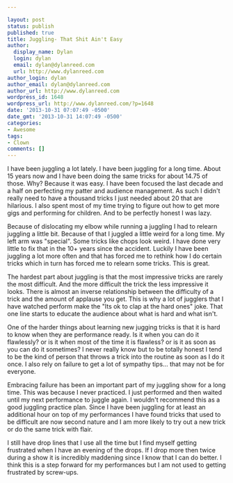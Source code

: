```yaml
---

layout: post
status: publish
published: true
title: Juggling- That Shit Ain't Easy
author:
  display_name: Dylan
  login: dylan
  email: dylan@dylanreed.com
  url: http://www.dylanreed.com
author_login: dylan
author_email: dylan@dylanreed.com
author_url: http://www.dylanreed.com
wordpress_id: 1648
wordpress_url: http://www.dylanreed.com/?p=1648
date: '2013-10-31 07:07:49 -0500'
date_gmt: '2013-10-31 14:07:49 -0500'
categories:
- Awesome
tags:
- Clown
comments: []
---
```


I have been juggling a lot lately. I have been juggling for a long time. About 15 years now and I have been doing the same tricks for about 14.75 of those. Why? Because it was easy. I have been focused the last decade and a half on perfecting my patter and audience management. As such I didn't really need to have a thousand tricks I just needed about 20 that are hilarious. I also spent most of my time trying to figure out how to get more gigs and performing for children. And to be perfectly honest I was lazy.

Because of dislocating my elbow while running a juggling I had to relearn juggling a little bit. Because of that I juggled a little weird for a long time. My left arm was "special". Some tricks like chops look weird. I have done very little to fix that in the 10+ years since the accident. Luckily I have been juggling a lot more often and that has forced me to rethink how I do certain tricks which in turn has forced me to relearn some tricks. This is great.

The hardest part about juggling is that the most impressive tricks are rarely the most difficult. And the more difficult the trick the less impressive it looks. There is almost an inverse relationship between the difficulty of a trick and the amount of applause you get. This is why a lot of jugglers that I have watched perform make the "Its ok to clap at the hard ones" joke. That one line starts to educate the audience about what is hard and what isn't.

One of the harder things about learning new jugging tricks is that it is hard to know when they are performance ready. Is it when you can do it flawlessly? or is it when most of the time it is flawless? or is it as soon as you can do it sometimes? I never really know but to be totally honest I tend to be the kind of person that throws a trick into the routine as soon as I do it once. I also rely on failure to get a lot of sympathy tips… that may not be for everyone.

Embracing failure has been an important part of my juggling show for a long time. This was because I never practiced. I just performed and then waited until my next performance to juggle again. I wouldn't recommend this as a good juggling practice plan. Since I have been juggling for at least an additional hour on top of my performances I have found tricks that used to be difficult are now second nature and I am more likely to try out a new trick or do the same trick with flair.

I still have drop lines that I use all the time but I find myself getting frustrated when I have an evening of the drops. If I drop more then twice during a show it is incredibly maddening since I know that I can do better. I think this is a step forward for my performances but I am not used to getting frustrated by screw-ups.
